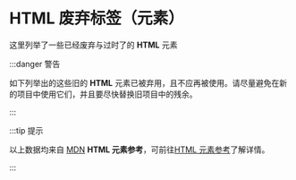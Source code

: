 <script setup>
    import { DiscardElements } from "@data/htmlData.js"
    const baseHtmlUrl = "https://developer.mozilla.org/zh-CN/docs/Web/HTML/Element/"
    const head = [ { label:'元素', prop:'code', align:'left' }, {label:'描述', prop:'desc', align:'left' } ] 
</script>

#  HTML 废弃标签（元素）
这里列举了一些已经废弃与过时了的 **HTML** 元素  

:::danger 警告  
  
 如下列举出的这些旧的 **HTML** 元素已被弃用，且不应再被使用。请尽量避免在新的项目中使用它们，并且要尽快替换旧项目中的残余。
    
:::

<Mtable :head=head :data=DiscardElements :linkUrl=baseHtmlUrl></Mtable>

:::tip 提示  
  
 以上数据均来自 [MDN](https://developer.mozilla.org/zh-CN/) **HTML 元素参考**，可前往[HTML 元素参考](https://developer.mozilla.org/zh-CN/docs/Web/HTML/Element)了解详情。
    
:::